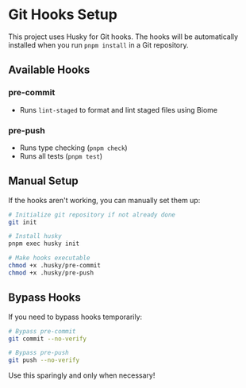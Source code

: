 # Git Hooks Setup

This project uses Husky for Git hooks. The hooks will be automatically installed when you run `pnpm install` in a Git repository.

## Available Hooks

### pre-commit
- Runs `lint-staged` to format and lint staged files using Biome

### pre-push
- Runs type checking (`pnpm check`)
- Runs all tests (`pnpm test`)

## Manual Setup

If the hooks aren't working, you can manually set them up:

```bash
# Initialize git repository if not already done
git init

# Install husky
pnpm exec husky init

# Make hooks executable
chmod +x .husky/pre-commit
chmod +x .husky/pre-push
```

## Bypass Hooks

If you need to bypass hooks temporarily:

```bash
# Bypass pre-commit
git commit --no-verify

# Bypass pre-push
git push --no-verify
```

Use this sparingly and only when necessary!